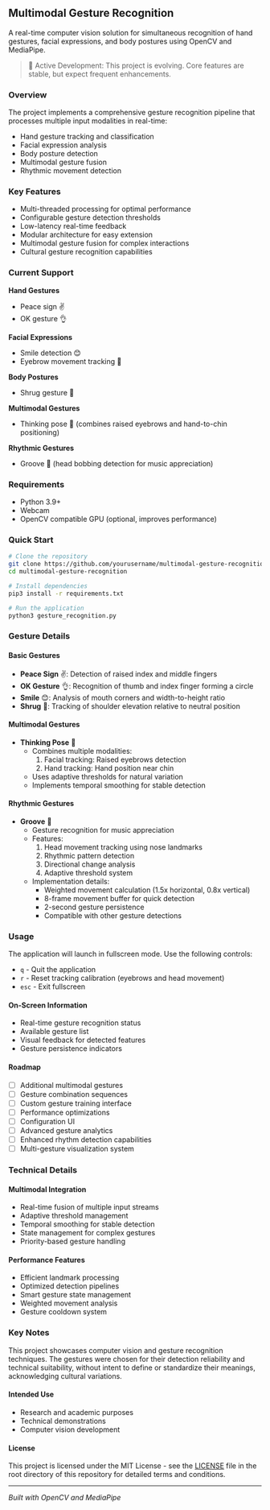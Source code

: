 ## Multimodal Gesture Recognition
A real-time computer vision solution for simultaneous recognition of hand gestures, facial expressions, and body postures using OpenCV and MediaPipe.

> 🚧 Active Development: This project is evolving. Core features are stable, but expect frequent enhancements.

### Overview
The project implements a comprehensive gesture recognition pipeline that processes multiple input modalities in real-time:
- Hand gesture tracking and classification
- Facial expression analysis
- Body posture detection
- Multimodal gesture fusion
- Rhythmic movement detection

### Key Features
- Multi-threaded processing for optimal performance
- Configurable gesture detection thresholds
- Low-latency real-time feedback
- Modular architecture for easy extension
- Multimodal gesture fusion for complex interactions
- Cultural gesture recognition capabilities

### Current Support
**Hand Gestures**
- Peace sign ✌️
- OK gesture 👌

**Facial Expressions**
- Smile detection 😊
- Eyebrow movement tracking 🤨

**Body Postures**
- Shrug gesture 🤷

**Multimodal Gestures**
- Thinking pose 🤔 (combines raised eyebrows and hand-to-chin positioning)

**Rhythmic Gestures**
- Groove 🎵 (head bobbing detection for music appreciation)

### Requirements
- Python 3.9+
- Webcam
- OpenCV compatible GPU (optional, improves performance)

### Quick Start
```bash
# Clone the repository
git clone https://github.com/yourusername/multimodal-gesture-recognition.git
cd multimodal-gesture-recognition

# Install dependencies
pip3 install -r requirements.txt

# Run the application
python3 gesture_recognition.py
```

### Gesture Details
#### Basic Gestures
- **Peace Sign** ✌️: Detection of raised index and middle fingers
- **OK Gesture** 👌: Recognition of thumb and index finger forming a circle
- **Smile** 😊: Analysis of mouth corners and width-to-height ratio
- **Shrug** 🤷: Tracking of shoulder elevation relative to neutral position

#### Multimodal Gestures
- **Thinking Pose** 🤔
  - Combines multiple modalities:
    1. Facial tracking: Raised eyebrows detection
    2. Hand tracking: Hand position near chin
  - Uses adaptive thresholds for natural variation
  - Implements temporal smoothing for stable detection

#### Rhythmic Gestures
- **Groove** 🎵
  - Gesture recognition for music appreciation
  - Features:
    1. Head movement tracking using nose landmarks
    2. Rhythmic pattern detection
    3. Directional change analysis
    4. Adaptive threshold system
  - Implementation details:
    - Weighted movement calculation (1.5x horizontal, 0.8x vertical)
    - 8-frame movement buffer for quick detection
    - 2-second gesture persistence
    - Compatible with other gesture detections

### Usage
The application will launch in fullscreen mode. Use the following controls:
- `q` - Quit the application
- `r` - Reset tracking calibration (eyebrows and head movement)
- `esc` - Exit fullscreen

#### On-Screen Information
- Real-time gesture recognition status
- Available gesture list
- Visual feedback for detected features
- Gesture persistence indicators

#### Roadmap
- [ ] Additional multimodal gestures
- [ ] Gesture combination sequences
- [ ] Custom gesture training interface
- [ ] Performance optimizations
- [ ] Configuration UI
- [ ] Advanced gesture analytics
- [ ] Enhanced rhythm detection capabilities
- [ ] Multi-gesture visualization system

### Technical Details
#### Multimodal Integration
- Real-time fusion of multiple input streams
- Adaptive threshold management
- Temporal smoothing for stable detection
- State management for complex gestures
- Priority-based gesture handling

#### Performance Features
- Efficient landmark processing
- Optimized detection pipelines
- Smart gesture state management
- Weighted movement analysis
- Gesture cooldown system

### Key Notes
This project showcases computer vision and gesture recognition techniques. The gestures were chosen for their detection reliability and technical suitability, without intent to define or standardize their meanings, acknowledging cultural variations.

#### Intended Use
- Research and academic purposes
- Technical demonstrations
- Computer vision development

#### License
This project is licensed under the MIT License - see the [LICENSE](LICENSE.md) file in the root directory of this repository for detailed terms and conditions.

---
*Built with OpenCV and MediaPipe*
